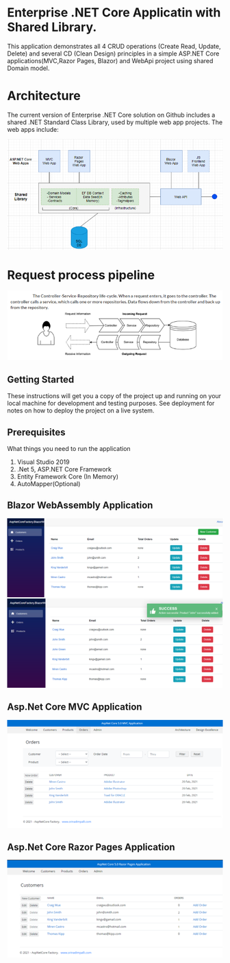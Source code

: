 # Enterprise .NET Core Applicatin with Shared Library.
This application demonstrates all 4 CRUD operations (Create Read, Update, Delete) and several CD (Clean Design) principles in a simple ASP.NET Core applications(MVC,Razor Pages, Blazor) and WebApi project using shared Domain model.

# Architecture

The current version of Enterprise .NET Core solution on Github includes a shared .NET Standard Class Library, used by multiple web app projects. The web apps include:

![Enterprise .NET Core Archicture: Web App + API](/design/architecture/architecturemain.jpg "Enterprise .NET Core Archicture: Web App + API")
# Request process pipeline

![Enterprise .NET Core Archicture request pipeline](/design/architecture/request_response_cycle.png "Enterprise .NET Core Archicture request pipeline")

## Getting Started

These instructions will get you a copy of the project up and running on your local machine for development and testing purposes. See deployment for notes on how to deploy the project on a live system.

## Prerequisites

What things you need to run the application
  1. Visual Studio 2019
  2. .Net 5, ASP.NET Core Framework
  3. Entity Framework Core (In Memory)
  4. AutoMapper(Optional)

## Blazor WebAssembly Application
![](/design/screenshots/blazor_crud.PNG "Blazor WebAssembly CRUD")
![](/design/screenshots/blazor_crud_scuss_toast.PNG "Blazor WebAssembly CRUD")

## Asp.Net Core MVC Application
![](/design/screenshots/MVC/mvc_Orders_crud.PNG "ASP.NET Core MVC Web Applicaiton CRUD")
## Asp.Net Core Razor Pages Application
![](/design/screenshots/razorpages/razorpages_crud.PNG "ASP.NET Core Razor Pages Web Applicaiton CRUD")
```

